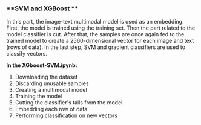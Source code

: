 ### **SVM and XGBoost **
In this part, the image-text multimodal model is used as an embedding. First, the model is trained using the training set. Then the part related to the model classifier is cut. After that, the samples are once again fed to the trained model to create a 2560-dimensional vector for each image and text (rows of data). In the last step, SVM and gradient classifiers are used to classify vectors.

**In the XGboost-SVM.ipynb:**
1. Downloading the dataset 
2. Discarding unusable samples
3. Creating a multimodal model
4. Training the model
5. Cutting the classifier's tails from the model
6. Embedding each row of data
7. Performing classification on new vectors 